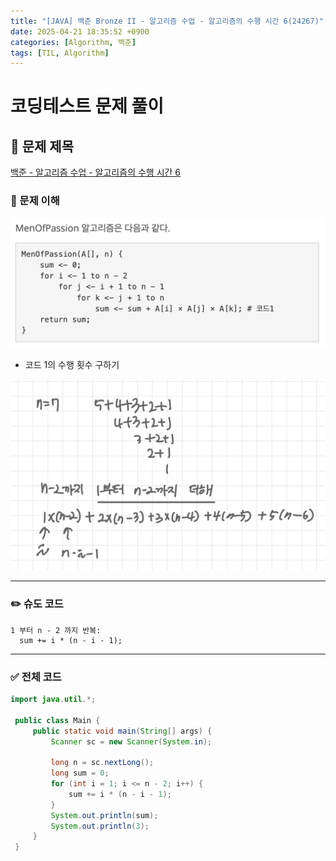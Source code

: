 ```yaml
---
title: "[JAVA] 백준 Bronze II - 알고리즘 수업 - 알고리즘의 수행 시간 6(24267)"
date: 2025-04-21 18:35:52 +0900
categories: [Algorithm, 백준]
tags: [TIL, Algorithm]
---
```

# 코딩테스트 문제 풀이

## 📘 문제 제목
[백준 - 알고리즘 수업 - 알고리즘의 수행 시간 6](https://www.acmicpc.net/problem/24267)

### 🧠 문제 이해
![img.png](/assets/img/algorithm/2025-04-21-1.png)
- 코드 1의 수행 횟수 구하기

![img_1.png](/assets/img/algorithm/2025-04-21-2.png)

---

### ✏️ 슈도 코드

```plaintext
1 부터 n - 2 까지 반복:
  sum += i * (n - i - 1);
```

---

### ✅ 전체 코드
```java
import java.util.*;
 
 public class Main {
     public static void main(String[] args) {
         Scanner sc = new Scanner(System.in);
         
         long n = sc.nextLong();
         long sum = 0;
         for (int i = 1; i <= n - 2; i++) {
             sum += i * (n - i - 1);
         }
         System.out.println(sum);
         System.out.println(3);
     }
 }
```

